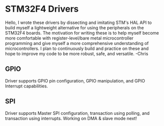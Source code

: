 # STM32F4 Drivers
Hello, I wrote these drivers by dissecting and imitating STM's HAL API to build myself a lightweight alternative for using the peripherals on the STM32F4 boards. The motivation for writing these is to help myself become more comfortable with register-level/bare metal microcontroller programming and give myself a more comprehensive understanding of microcontrollers. I plan to continuously build and practice on these and hope to improve my code to be more robust, safe, and versatile. -Chris

## GPIO
Driver supports GPIO pin configuration, GPIO manipulation, and GPIO Interrupt capabilities.

## SPI
Driver supports Master SPI configuration, transaction using polling, and transaction using interrupts. Working on DMA & slave mode next!
